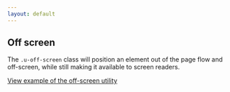 ```yaml
---
layout: default
---
```


## Off screen

The `.u-off-screen` class will position an element out of the page flow and off-screen, while still making it available to screen readers.

<a href="/examples/utilities/off-screen/"
    class="js-example">
View example of the off-screen utility
</a>
